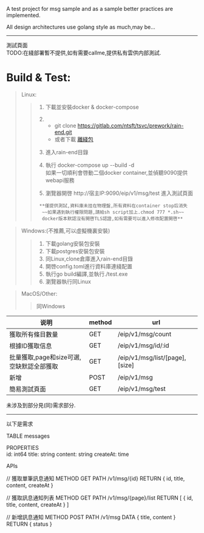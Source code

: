 A test project for msg sample and as a sample better practices are implemented.

All design architectures use golang style as much,may be...

---

測試頁面  
TODO:在綫部署暫不提供,如有需要callme,提供私有雲供内部測試.  

# Build & Test:

> Linux:  
>
> > 1. 下載並安裝docker & docker-compose  
> >
> > 2. - git clone https://gitlab.com/ntsft/tsvc/prework/rain-end.git  
> >    - 或者下載  [離綫包](https://gitlab.com/ntsft/tsvc/prework/rain-end/-/archive/master/rain-end-master.tar.gz)  
> >    
> > 3.    進入rain-end目錄  
> > 4.    執行 docker-compose up --build -d  
> >       如果一切順利會啓動二個docker container,並偵聽9090提供webapi服務  
> > 
> > 5.    瀏覽器開啓 http://宿主IP:9090/eip/v1/msg/test  進入測試頁面  
> > 
> >      **僅提供測試,資料庫未挂在物理盤,所有資料在container stop后消失  
> >       ~~如果遇到執行權限問題,請給sh script加上.chmod 777 *.sh~~  
> >       docker版本默認沒有開啓TLS認證,如有需要可以進入修改配置開啓**



> Windows:(不推薦,可以虛擬機裏安裝)  
>
> > 1. 下載golang安裝包安裝  
> > 2. 下載postgres安裝包安裝  
> > 3. 同Linux,clone倉庫進入rain-end目錄  
> > 4. 開啓config.toml進行資料庫連綫配置  
> > 5. 執行go build編譯,並執行./test.exe  
> > 6. 瀏覽器執行同Linux



> MacOS/Other:  
>
> > 同Windows



| 说明                                     | method | url                            |
| ---------------------------------------- | ------ | ------------------------------ |
| 獲取所有條目數量                         | GET    | /eip/v1/msg/count              |
| 根據ID獲取信息                           | GET    | /eip/v1/msg/id/:id             |
| 批量獲取,page和size可選,空缺默認全部獲取 | GET    | /eip/v1/msg/list/[page],[size] |
| 新增                                     | POST   | /eip/v1/msg                    |
| 簡易測試頁面                             | GET    | /eip/v1/msg/test               |



未涉及到部分見(同)需求部分.

---
以下是需求

TABLE
messages

PROPERTIES  
id: int64
title: string
content: string
createAt: time

APIs

// 獲取單筆訊息通知
METHOD
GET
PATH
/v1/msg/{id} 
RETURN
{
	id,
	title,
	content,
	createAt
}

// 獲取訊息通知列表
METHOD
GET
PATH
/v1/msg/{page}/list
RETURN
[
	{
		id,
		title,
		content,
		createAt
	}
]

// 新增訊息通知
METHOD
POST
PATH
/v1/msg
DATA
{
	title,
	content
}
RETURN
{
	status
}